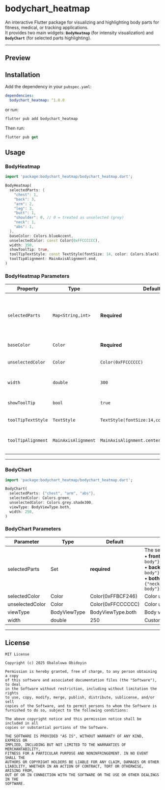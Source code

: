 # bodychart_heatmap

An interactive Flutter package for visualizing and highlighting body parts for fitness, medical, or tracking applications.  
It provides two main widgets: **`BodyHeatmap`** (for intensity visualization) and **`BodyChart`** (for selected parts highlighting).

---

## Preview

## Installation

Add the dependency in your `pubspec.yaml`:

```yaml
dependencies:
  bodychart_heatmap: ^1.0.0
```

or run:

```dart
flutter pub add bodychart_heatmap
```

Then run:

```dart
flutter pub get
```

## Usage

### BodyHeatmap

```dart
import 'package:bodychart_heatmap/bodychart_heatmap.dart';

BodyHeatmap(
  selectedParts: {
    "chest": 1,
    "back": 3,
    "arm": 2,
    "leg": 3,
    "butt": 1,
    "shoulder": 0, // 0 = treated as unselected (grey)
    "neck": 1,
    "abs": 1,
  },
  baseColor: Colors.blueAccent,
  unselectedColor: const Color(0xFFCCCCCC),
  width: 350,
  showToolTip: true,
  toolTipTextStyle: const TextStyle(fontSize: 14, color: Colors.black),
  toolTipAlignment: MainAxisAlignment.end,
)

```

### BodyHeatmap Parameters

| Property            | Type                | Default                           | Description |
|---------------------|---------------------|-----------------------------------|-------------|
| `selectedParts`     | `Map<String,int>`   | **Required**                      | Body parts with intensity values:<br/>`0` = unselected (uses `unselectedColor`),<br/>`1` = low, `2` = medium, `3` = high. |
| `baseColor`         | `Color`             | **Required**                      | Main color used for highlighting. |
| `unselectedColor`   | `Color`             | `Color(0xFFCCCCCC)`               | Color for unselected/0-value parts. |
| `width`             | `double`            | `300`                             | Custom width of the heatmap widget. |
| `showToolTip`       | `bool`              | `true`                            | Whether to show the legend/tooltip. |
| `toolTipTextStyle`  | `TextStyle`         | `TextStyle(fontSize:14,color:Colors.black)` | Style for tooltip labels. |
| `toolTipAlignment`  | `MainAxisAlignment` | `MainAxisAlignment.center`        | Alignment of the tooltip row (`.start`, `.center`, `.end`). |

---

### BodyChart

```dart
import 'package:bodychart_heatmap/bodychart_heatmap.dart';

BodyChart(
  selectedParts: {"chest", "arm", "abs"},
  selectedColor: Colors.green,
  unselectedColor: Colors.grey.shade300,
  viewType: BodyViewType.both,
  width: 250,
)
```

### BodyChart Parameters

| Parameter       | Type          | Default            | Description |
|-----------------|--------------|--------------------|-------------|
| selectedParts   | Set<String>  | **required**       | The set of body parts to highlight. <br> • **front**: `{"neck","shoulder","chest","arm","abs","leg","full body"}` <br> • **back**: `{"neck","back","shoulder","arm","butt","leg","full body"}` <br> • **both**: `{"neck","shoulder","chest","arm","abs","leg","butt","back","full body"}` |
| selectedColor   | Color        | Color(0xFFBCF246)  | Color used for highlighted/selected body parts. |
| unselectedColor | Color        | Color(0xFFCCCCCC)  | Color used for unselected body parts. |
| viewType        | BodyViewType | BodyViewType.both  | Body view type: `front`, `back`, or `both`. |
| width           | double       | 250                | Custom width of the body chart widget. |

---

## License

```
MIT License

Copyright (c) 2025 Obaloluwa Obidoyin

Permission is hereby granted, free of charge, to any person obtaining a copy
of this software and associated documentation files (the "Software"), to deal
in the Software without restriction, including without limitation the rights
to use, copy, modify, merge, publish, distribute, sublicense, and/or sell
copies of the Software, and to permit persons to whom the Software is
furnished to do so, subject to the following conditions:

The above copyright notice and this permission notice shall be included in all
copies or substantial portions of the Software.

THE SOFTWARE IS PROVIDED "AS IS", WITHOUT WARRANTY OF ANY KIND, EXPRESS OR
IMPLIED, INCLUDING BUT NOT LIMITED TO THE WARRANTIES OF MERCHANTABILITY,
FITNESS FOR A PARTICULAR PURPOSE AND NONINFRINGEMENT. IN NO EVENT SHALL THE
AUTHORS OR COPYRIGHT HOLDERS BE LIABLE FOR ANY CLAIM, DAMAGES OR OTHER
LIABILITY, WHETHER IN AN ACTION OF CONTRACT, TORT OR OTHERWISE, ARISING FROM,
OUT OF OR IN CONNECTION WITH THE SOFTWARE OR THE USE OR OTHER DEALINGS IN THE
SOFTWARE.
```
